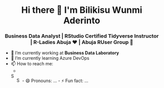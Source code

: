 <h1 align="center"> Hi there 👋 I'm Bilikisu Wunmi Aderinto</h1>
<h3 align="center"> Business Data Analyst | RStudio Certified Tidyverse Instructor | R-Ladies Abuja ♥ | Abuja RUser Group 🚀</h3>

- :office: I’m currently working at <b> Business Data Laboratory </b>
- 🌱 I’m currently learning Azure DevOps
- 📫 How to reach me: 
  - <a href="https://www.linkedin.com/in/kazi-amit-hasan/">
  <img align="left" alt="Shuvo's Linkdein" width="15px" src="https://cdn.jsdelivr.net/npm/simple-icons@v3/icons/linkedin.svg" />
</a>
<a href="https://github.com/AmitHasanShuvo">
  <img align="left" alt="Shuvo's Github" width="15px" src="https://cdn.jsdelivr.net/npm/simple-icons@v3/icons/github.svg" />
</a>
- 😄 Pronouns: ...
- ⚡ Fun fact: ...
